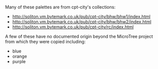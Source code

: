 Many of these palettes are from cpt-city's collections:

- http://soliton.vm.bytemark.co.uk/pub/cpt-city/bhw/bhw1/index.html
- http://soliton.vm.bytemark.co.uk/pub/cpt-city/bhw/bhw2/index.html
- http://soliton.vm.bytemark.co.uk/pub/cpt-city/rc/index.html

A few of these have no documented origin beyond the MicroTree project from which they were copied including:

- blue
- orange
- purple

